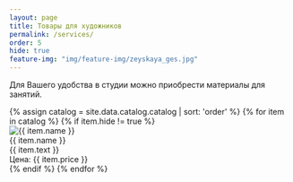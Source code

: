 ```yaml
---
layout: page
title: Товары для художников
permalink: /services/
order: 5
hide: true
feature-img: "img/feature-img/zeyskaya_ges.jpg"
---
```

<p>Для Вашего удобства в студии можно приобрести материалы для занятий.</p>
<div class="catalog">
{% assign catalog =  site.data.catalog.catalog | sort: 'order' %}
{% for item in catalog  %}
	{% if item.hide != true %}
  	<div class="catalog__item">
  		<img class="catalog__image" src="{{ site.baseurl }}/img/catalog/{{ item.image }}" alt="{{ item.name }}" title="{{ item.name }}">
  		<div class="catalog__content">
	  		<div class="catalog__name">
	  			{{ item.name }}
	  		</div>
	  		<div class="catalog__text">
	  			{{ item.text }}
	  		</div>
	  		<div class="catalog__price">
	  			Цена: {{ item.price }}
	  		</div>
	  	</div>									
  	</div>
  	{% endif %}
{% endfor %}
</div>


